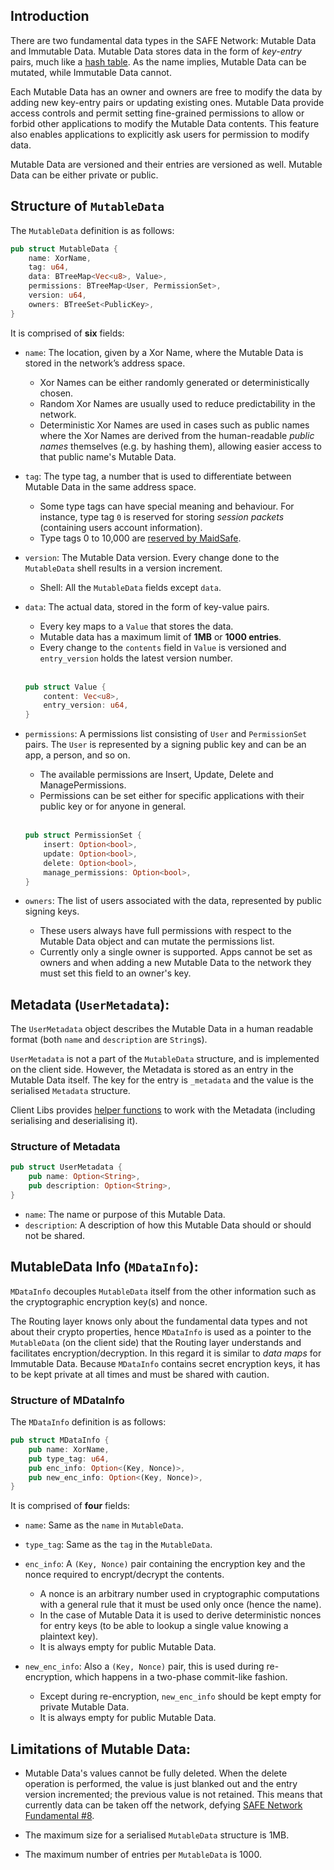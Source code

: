 ## Introduction

There are two fundamental data types in the SAFE Network: Mutable Data and Immutable Data. Mutable Data stores data in the form of _key-entry_ pairs, much like a [hash table](https://en.wikipedia.org/wiki/Hash_table). As the name implies, Mutable Data can be mutated, while Immutable Data cannot.

Each Mutable Data has an owner and owners are free to modify the data by adding new key-entry pairs or updating existing ones. Mutable Data provide access controls and permit setting fine-grained permissions to allow or forbid other applications to modify the Mutable Data contents. This feature also enables applications to explicitly ask users for permission to modify data. 

Mutable Data are versioned and their entries are versioned as well. Mutable Data can be either private or public.

## Structure of `MutableData`

The `MutableData` definition is as follows:

```rust
pub struct MutableData {
    name: XorName,
    tag: u64,
    data: BTreeMap<Vec<u8>, Value>,
    permissions: BTreeMap<User, PermissionSet>,
    version: u64,
    owners: BTreeSet<PublicKey>,
}
```

It is comprised of **six** fields:

- `name`: The location, given by a Xor Name, where the Mutable Data is stored in the network’s address space.
    - Xor Names can be either randomly generated or deterministically chosen. 
    - Random Xor Names are usually used to reduce predictability in the network.
    - Deterministic Xor Names are used in cases such as public names where the Xor Names are derived from the human-readable _public names_ themselves (e.g. by hashing them), allowing easier access to that public name's Mutable Data.
- `tag`: The type tag, a number that is used to differentiate between Mutable Data in the same address space.
    - Some type tags can have special meaning and behaviour. For instance, type tag `0` is reserved for storing _session packets_ (containing users account information).
    - Type tags 0 to 10,000 are [reserved by MaidSafe](https://github.com/maidsafe/rfcs/blob/master/text/0003-reserved-names/0003-reserved-names.md).

- `version`: The Mutable Data version. Every change done to the `MutableData` shell results in a version increment.
    - Shell: All the `MutableData` fields except `data`.

-  `data`: The actual data, stored in the form of key-value pairs.
    - Every key maps to a `Value` that stores the data.
    - Mutable data has a maximum limit of **1MB** or **1000 entries**.
    - Every change to the `contents` field in `Value` is versioned and `entry_version` holds the latest version number.
    <br />

    ```rust
    pub struct Value {
        content: Vec<u8>,
        entry_version: u64,
    }
    ```

- `permissions`: A permissions list consisting of `User` and `PermissionSet` pairs. The `User` is represented by a signing public key and can be an app, a person, and so on.
    -  The available permissions are Insert, Update, Delete and ManagePermissions.
    - Permissions can be set either for specific applications with their public key or for anyone in general.
    <br />

    ```rust
    pub struct PermissionSet {
        insert: Option<bool>,
        update: Option<bool>,
        delete: Option<bool>,
        manage_permissions: Option<bool>,
    }
    ```

- `owners`: The list of users associated with the data, represented by public signing keys. 
    - These users always have full permissions with respect to the Mutable Data object and can mutate the permissions list. 
    - Currently only a single owner is supported. Apps cannot be set as owners and when adding a new Mutable Data to the network they must set this field to an owner's key.

## Metadata (`UserMetadata`):

The `UserMetadata` object describes the Mutable Data in a human readable format (both `name` and `description` are `String`s).

`UserMetadata` is not a part of the `MutableData` structure, and is implemented on the client side. However, the Metadata is stored as an entry in the Mutable Data itself. The key for the entry is `_metadata` and the value is the serialised `Metadata` structure.

Client Libs provides [helper functions](https://docs.rs/safe_app/*/safe_app/ffi/mutable_data/metadata/index.html) to work with the Metadata (including serialising and deserialising it).

### Structure of Metadata 

```rust
pub struct UserMetadata {
    pub name: Option<String>,
    pub description: Option<String>,
}
```

- `name`: The name or purpose of this Mutable Data. 
- `description`: A description of how this Mutable Data should or should not be shared.

## MutableData Info (`MDataInfo`):

`MDataInfo` decouples `MutableData` itself from the other information such as the cryptographic encryption key(s) and nonce.

The Routing layer knows only about the fundamental data types and not about their crypto properties, hence `MDataInfo` is used as a pointer to the `MutableData` (on the client side) that the Routing layer understands and facilitates encryption/decryption. In this regard it is similar to _data maps_ for Immutable Data. Because `MDataInfo` contains secret encryption keys, it has to be kept private at all times and must be shared with caution.

### Structure of MDataInfo

The `MDataInfo` definition is as follows:

```rust
pub struct MDataInfo {
    pub name: XorName,
    pub type_tag: u64,
    pub enc_info: Option<(Key, Nonce)>,
    pub new_enc_info: Option<(Key, Nonce)>,
}
```

It is comprised of **four** fields:

- `name`: Same as the `name` in `MutableData`.

- `type_tag`: Same as the `tag` in the `MutableData`.
    
- `enc_info`: A `(Key, Nonce)` pair containing the encryption key and the nonce required to encrypt/decrypt the contents.
     - A nonce is an arbitrary number used in cryptographic computations with a general rule that it must be used only once (hence the name).
     - In the case of Mutable Data it is used to derive deterministic nonces for entry keys (to be able to lookup a single value knowing a plaintext key).
    - It is always empty for public Mutable Data.

- `new_enc_info`: Also a ``(Key, Nonce)`` pair, this is used during re-encryption, which happens in a two-phase commit-like fashion.
    - Except during re-encryption, `new_enc_info` should be kept empty for private Mutable Data.
    - It is always empty for public Mutable Data.

## Limitations of Mutable Data:

- Mutable Data's values cannot be fully deleted. When the delete operation is performed, the value is just blanked out and the entry version incremented; the previous value is not retained. This means that currently data can be taken off the network, defying [SAFE Network Fundamental #8](https://safenetforum.org/t/safe-network-fundamentals-context/25352).
 
- The maximum size for a serialised `MutableData` structure is 1MB.

- The maximum number of entries per `MutableData` is 1000.
